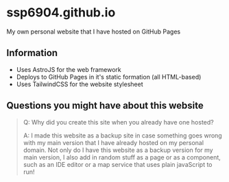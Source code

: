 # ssp6904.github.io
My own personal website that I have hosted on GitHub Pages

## Information
- Uses AstroJS for the web framework
- Deploys to GitHub Pages in it's static formation (all HTML-based)
- Uses TailwindCSS for the website stylesheet

## Questions you might have about this website
> Q: Why did you create this site when you already have one hosted?
>
> A: I made this website as a backup site in case something goes wrong with my main version that I have already hosted on my personal domain. Not only do I have this website as a backup version for my main version, I also add in random stuff as a page or as a component, such as an IDE editor or a map service that uses plain javaScript to run!
